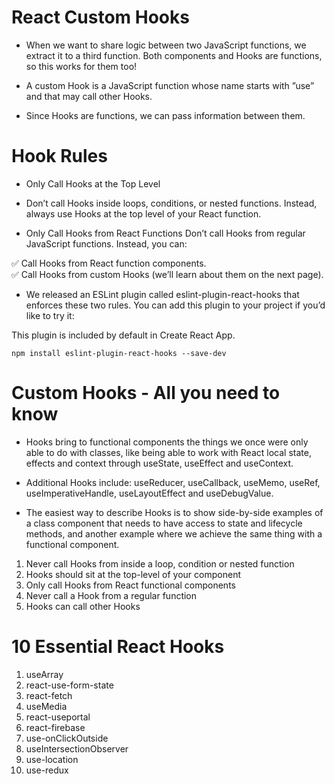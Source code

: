 # React Custom Hooks

- When we want to share logic between two JavaScript functions, we extract it to a third function. Both components and Hooks are functions, so this works for them too!

- A custom Hook is a JavaScript function whose name starts with ”use” and that may call other Hooks.

- Since Hooks are functions, we can pass information between them.

# Hook Rules

- Only Call Hooks at the Top Level
- Don’t call Hooks inside loops, conditions, or nested functions. Instead, always use Hooks at the top level of your React function.

- Only Call Hooks from React Functions
Don’t call Hooks from regular JavaScript functions. Instead, you can:

✅ Call Hooks from React function components.  
✅ Call Hooks from custom Hooks (we’ll learn about them on the next page).

- We released an ESLint plugin called eslint-plugin-react-hooks that enforces these two rules. You can add this plugin to your project if you’d like to try it:

This plugin is included by default in Create React App.

```
npm install eslint-plugin-react-hooks --save-dev
```

# Custom Hooks - All you need to know

- Hooks bring to functional components the things we once were only able to do with classes, like being able to work with React local state, effects and context through useState, useEffect and useContext.

- Additional Hooks include: useReducer, useCallback, useMemo, useRef, useImperativeHandle, useLayoutEffect and useDebugValue. 

- The easiest way to describe Hooks is to show side-by-side examples of a class component that needs to have access to state and lifecycle methods, and another example where we achieve the same thing with a functional component.


1. Never call Hooks from inside a loop, condition or nested function
1. Hooks should sit at the top-level of your component
1. Only call Hooks from React functional components
1. Never call a Hook from a regular function
1. Hooks can call other Hooks

# 10 Essential React Hooks

1. useArray
1. react-use-form-state
1. react-fetch
1. useMedia
1. react-useportal
1. react-firebase
1. use-onClickOutside
1. useIntersectionObserver
1. use-location
1. use-redux